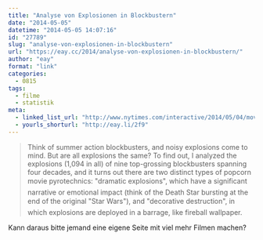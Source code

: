 ```yaml
---
title: "Analyse von Explosionen in Blockbustern"
date: "2014-05-05"
datetime: "2014-05-05 14:07:16"
id: "27789"
slug: "analyse-von-explosionen-in-blockbustern"
url: "https://eay.cc/2014/analyse-von-explosionen-in-blockbustern/"
author: "eay"
format: "link"
categories:
  - 0815
tags:
  - filme
  - statistik
meta:
  - linked_list_url: "http://www.nytimes.com/interactive/2014/05/04/movies/summer-movie-explosions.html"
  - yourls_shorturl: "http://eay.li/2f9"
---
```


> Think of summer action blockbusters, and noisy explosions come to mind. But are all explosions the same? To find out, I analyzed the explosions (1,094 in all) of nine top-grossing blockbusters spanning four decades, and it turns out there are two distinct types of popcorn movie pyrotechnics: "dramatic explosions", which have a significant narrative or emotional impact (think of the Death Star bursting at the end of the original "Star Wars"), and "decorative destruction", in which explosions are deployed in a barrage, like fireball wallpaper.

Kann daraus bitte jemand eine eigene Seite mit viel mehr Filmen machen?
